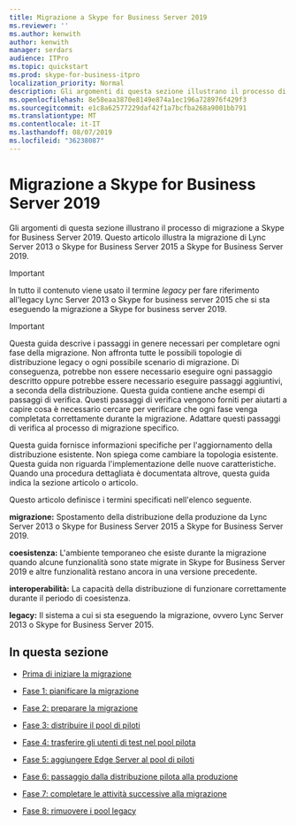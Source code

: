 ```yaml
---
title: Migrazione a Skype for Business Server 2019
ms.reviewer: ''
ms.author: kenwith
author: kenwith
manager: serdars
audience: ITPro
ms.topic: quickstart
ms.prod: skype-for-business-itpro
localization_priority: Normal
description: Gli argomenti di questa sezione illustrano il processo di migrazione a Skype for Business Server 2019.
ms.openlocfilehash: 8e58eaa3870e8149e874a1ec196a728976f429f3
ms.sourcegitcommit: e1c8a62577229daf42f1a7bcfba268a9001bb791
ms.translationtype: MT
ms.contentlocale: it-IT
ms.lasthandoff: 08/07/2019
ms.locfileid: "36238087"
---
```

# <a name="migration-to-skype-for-business-server-2019"></a>Migrazione a Skype for Business Server 2019

Gli argomenti di questa sezione illustrano il processo di migrazione a Skype for Business Server 2019. Questo articolo illustra la migrazione di Lync Server 2013 o Skype for Business Server 2015 a Skype for Business Server 2019.

> [!IMPORTANT]
> In tutto il contenuto viene usato il termine *legacy* per fare riferimento all'legacy Lync Server 2013 o Skype for business server 2015 che si sta eseguendo la migrazione a Skype for business server 2019.
  
> [!IMPORTANT]
> Questa guida descrive i passaggi in genere necessari per completare ogni fase della migrazione. Non affronta tutte le possibili topologie di distribuzione legacy o ogni possibile scenario di migrazione. Di conseguenza, potrebbe non essere necessario eseguire ogni passaggio descritto oppure potrebbe essere necessario eseguire passaggi aggiuntivi, a seconda della distribuzione. Questa guida contiene anche esempi di passaggi di verifica. Questi passaggi di verifica vengono forniti per aiutarti a capire cosa è necessario cercare per verificare che ogni fase venga completata correttamente durante la migrazione. Adattare questi passaggi di verifica al processo di migrazione specifico. 
  
Questa guida fornisce informazioni specifiche per l'aggiornamento della distribuzione esistente. Non spiega come cambiare la topologia esistente. Questa guida non riguarda l'implementazione delle nuove caratteristiche. Quando una procedura dettagliata è documentata altrove, questa guida indica la sezione articolo o articolo. 
  
Questo articolo definisce i termini specificati nell'elenco seguente.
  
**migrazione:** Spostamento della distribuzione della produzione da Lync Server 2013 o Skype for Business Server 2015 a Skype for Business Server 2019.
    
**coesistenza:** L'ambiente temporaneo che esiste durante la migrazione quando alcune funzionalità sono state migrate in Skype for Business Server 2019 e altre funzionalità restano ancora in una versione precedente.
    
**interoperabilità:** La capacità della distribuzione di funzionare correttamente durante il periodo di coesistenza.

**legacy:** Il sistema a cui si sta eseguendo la migrazione, ovvero Lync Server 2013 o Skype for Business Server 2015.
    
## <a name="in-this-section"></a>In questa sezione

- [Prima di iniziare la migrazione](before-you-begin-the-migration.md)
    
- [Fase 1: pianificare la migrazione](phase-1-plan-your-migration.md)
    
- [Fase 2: preparare la migrazione](phase-2-prepare-for-migration.md)
    
- [Fase 3: distribuire il pool di piloti](phase-3-deploy-pilot-pool.md)
    
- [Fase 4: trasferire gli utenti di test nel pool pilota](phase-4-move-test-users-to-the-pilot-pool.md)
    
- [Fase 5: aggiungere Edge Server al pool di piloti](phase-5-add-edge-server-to-pilot-pool.md)
    
- [Fase 6: passaggio dalla distribuzione pilota alla produzione](phase-6-move-from-pilot-deployment-into-production.md)
    
- [Fase 7: completare le attività successive alla migrazione](phase-7-complete-post-migration-tasks.md)
    
- [Fase 8: rimuovere i pool legacy](phase-8-decommission-legacy-pools.md)
    

